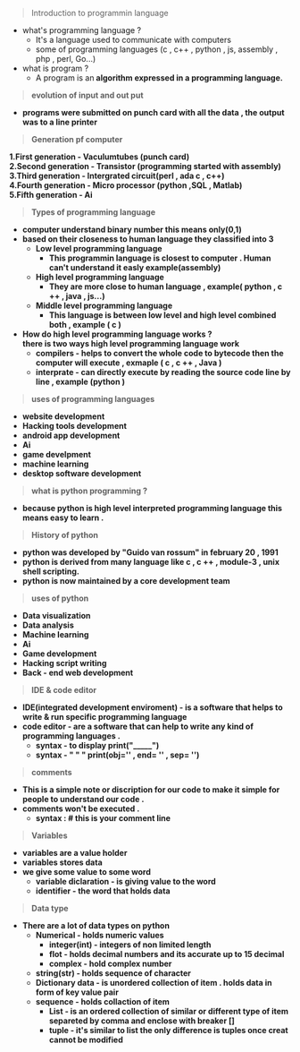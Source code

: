 > Introduction to programmin language 
+ what's  programming language ?
  + It's a language used to communicate with computers
  + some of programming  languages (c , c++ , python , js, assembly , php , perl, Go...)
+ what is program ?
  + A program is an<b> algorithm expressed in a programming language.
> evolution of input and out put 
+ programs were submitted on <b>punch card with all the data , the output was to a line printer</b>
> Generation pf computer

1.First generation - Vaculumtubes (punch card)<br>
2.Second generation - Transistor (programming started with assembly)<br>
3.Third generation - Intergrated circuit(perl , ada c , c++)<br>
4.Fourth generation - Micro processor (python ,SQL , Matlab)<br>
5.Fifth generation - Ai 
> Types of programming language 
+ computer understand binary number this means only(0,1)
+ based on their closeness to human language they classified into 3
    + Low level programming language 
        + This programmin language is closest to computer . Human can't understand it easly example(assembly)
    + High level programming language 
        + They are more close to human language , example( python , c ++ , java , js...)
    + Middle level programming language 
        + This language is between low level and high level combined both , example ( c )
+ How do high level programming language works ?   
there is two  ways high level programming language  work 
    + compilers - helps to convert the whole code to bytecode then the computer will execute , exmaple ( c , c ++ , Java )
    + interprate - can directly execute by reading the source code line by line , example (python )

>  uses of programming languages 
+ website development
+ Hacking tools development 
+ android app development
+ Ai
+ game develpment
+ machine learning
+ desktop software development
> what is python programming ?
+ because python is high level interpreted programming language this means easy to learn .

> History of python 
+ python was developed by <b> "Guido van rossum" </b> in february 20 , 1991
+ python is derived from many language  like c , c ++ , module-3 , unix shell scripting.
+ python is now maintained by a core development team 
> uses of python 
+ Data visualization
+ Data analysis
+ Machine learning
+ Ai
+ Game development
+ Hacking script writing 
+ Back - end web development 
>  IDE & code editor 
+ IDE(integrated development enviroment) - is a software that helps to write & run specific programming language
+ code editor - are a software that can help to write any kind of programming languages .
    + syntax - to display print("_____")
    + syntax -  "  "   "  print(obj='' , end= '' , sep= '')
>comments 
+ This is a simple note  or discription for our code to make it simple for people to understand our code .
+ comments won't be executed .
    + syntax :  # this is your comment line
> Variables 
+ variables are a value holder 
+ variables stores data 
+ we give some value to some word   
    + variable diclaration - is giving value to the word
    + identifier - the word that holds data 
> Data type 
+ There are a lot of data types on python     
    + Numerical - holds numeric values 
        + integer(int) - integers of non limited length
        + flot - holds decimal numbers and its accurate up to 15 decimal
        + complex - hold complex number
    + string(str) - holds sequence of character 
    + Dictionary data - is unordered collection of item . holds data in form of key value pair
    + sequence - holds collaction of item
         + List - is an ordered collection of similar or different type of item separeted by comma and enclose with breaker []
         + tuple  - it's similar to list the only difference is <b>tuples once creat cannot be modified </b>
